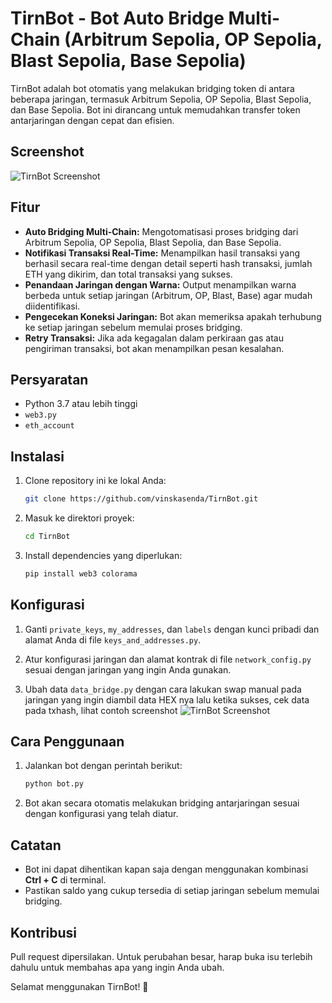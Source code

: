 # TirnBot - Bot Auto Bridge Multi-Chain (Arbitrum Sepolia, OP Sepolia, Blast Sepolia, Base Sepolia)

TirnBot adalah bot otomatis yang melakukan bridging token di antara beberapa jaringan, termasuk 
Arbitrum Sepolia, OP Sepolia, Blast Sepolia, dan Base Sepolia. Bot ini dirancang untuk memudahkan 
transfer token antarjaringan dengan cepat dan efisien.

## Screenshot

![TirnBot Screenshot](https://github.com/vinskasenda/t3rn-bot/blob/main/tirn.PNG?raw=true)

## Fitur
- **Auto Bridging Multi-Chain:** Mengotomatisasi proses bridging dari Arbitrum Sepolia, OP Sepolia, 
  Blast Sepolia, dan Base Sepolia.
- **Notifikasi Transaksi Real-Time:** Menampilkan hasil transaksi yang berhasil secara real-time 
  dengan detail seperti hash transaksi, jumlah ETH yang dikirim, dan total transaksi yang sukses.
- **Penandaan Jaringan dengan Warna:** Output menampilkan warna berbeda untuk setiap jaringan 
  (Arbitrum, OP, Blast, Base) agar mudah diidentifikasi.
- **Pengecekan Koneksi Jaringan:** Bot akan memeriksa apakah terhubung ke setiap jaringan sebelum 
  memulai proses bridging.
- **Retry Transaksi:** Jika ada kegagalan dalam perkiraan gas atau pengiriman transaksi, bot akan 
  menampilkan pesan kesalahan.

## Persyaratan
- Python 3.7 atau lebih tinggi
- `web3.py`
- `eth_account`
  
## Instalasi

1. Clone repository ini ke lokal Anda:

   ```bash
   git clone https://github.com/vinskasenda/TirnBot.git
   ```

2. Masuk ke direktori proyek:
   ```bash
   cd TirnBot
   ```

3. Install dependencies yang diperlukan:
   ```bash
   pip install web3 colorama
   ```

## Konfigurasi

1. Ganti `private_keys`, `my_addresses`, dan `labels` dengan kunci pribadi dan alamat Anda di file 
   `keys_and_addresses.py`.

2. Atur konfigurasi jaringan dan alamat kontrak di file `network_config.py` sesuai dengan jaringan 
   yang ingin Anda gunakan.
   
3. Ubah data `data_bridge.py` dengan cara lakukan swap manual pada jaringan yang ingin diambil data HEX nya lalu ketika sukses, cek data pada txhash, lihat contoh screenshot
 ![TirnBot Screenshot](https://github.com/vinskasenda/t3rn-bot/blob/main/tirn2.PNG?raw=true)

## Cara Penggunaan

1. Jalankan bot dengan perintah berikut:
   
   ```bash
   python bot.py
   ```

2. Bot akan secara otomatis melakukan bridging antarjaringan sesuai dengan konfigurasi yang telah 
   diatur.

## Catatan
- Bot ini dapat dihentikan kapan saja dengan menggunakan kombinasi **Ctrl + C** di terminal.
- Pastikan saldo yang cukup tersedia di setiap jaringan sebelum memulai bridging.

## Kontribusi
Pull request dipersilakan. Untuk perubahan besar, harap buka isu terlebih dahulu untuk membahas apa 
yang ingin Anda ubah.

Selamat menggunakan TirnBot! 🚀
